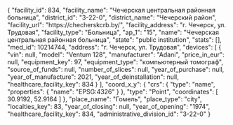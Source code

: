 {
    "facility_id": 834,
    "facility_name": "Чечерская центральная районная больница",
    "district_id": "3-22-0",
    "district_name": "Чечерский район",
    "facility_url": "https:\/\/checherskcrb.by\/",
    "facility_address": "г. Чечерск, ул. Трудовая",
    "facility_type": "Больница",
    "ap_1": "15",
    "name": "Чечерская центральная районная больница",
    "state": "public institution",
    "stats": [],
    "med_id": 10214744,
    "address": "г. Чечерск, ул. Трудовая",
    "devices": [
        {
            "vin": null,
            "model": "Ventum 128",
            "manufacturer": "Adani",
            "price_in_eur": null,
            "equipment_key": 97,
            "equipment_type": "компьютерный томограф",
            "source_of_funds": null,
            "number_of_slices": null,
            "year_of_purchase": null,
            "year_of_manufacture": 2021,
            "year_of_deinstallation": null,
            "healthcare_facility_key": 834
        }
    ],
    "coord_x_y": {
        "crs": {
            "type": "name",
            "properties": {
                "name": "EPSG:4326"
            }
        },
        "type": "Point",
        "coordinates": [
            30.9192,
            52.9164
        ]
    },
    "place_name": "Гомель",
    "place_type": "city",
    "localties_key": 83,
    "year_of_closing": null,
    "year_of_opening": "1974",
    "healthcare_facility_key": 834,
    "administrative_division_id": "3-22-0"
}